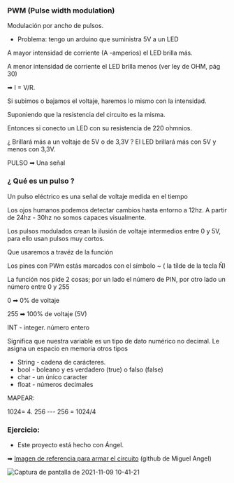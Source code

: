 ### PWM (Pulse width modulation)
Modulación por ancho de pulsos.

- Problema: tengo un arduino que suministra 5V a un LED

A mayor intensidad de corriente (A -amperios) el LED brilla más.

A menor intensidad de corriente el LED brilla menos (ver ley de OHM, pág 30)

➡ I = V/R. 

Si subimos o bajamos el voltaje, haremos lo mismo con la intensidad.

Suponiendo que la resistencia del circuito es la misma.

Entonces si conecto un LED con su resistencia de 220 ohmnios.

¿ Brillará más a un voltaje de 5V o de 3,3V ? El LED brillará más con 5V y menos con 3,3V.

PULSO ➡ Una señal

### ¿ Qué es un pulso ?

Un pulso eléctrico es una señal de voltaje medida en el tiempo

Los ojos humanos podemos detectar cambios hasta entorno a 12hz. A partir de 24hz - 30hz no somos capaces visualmente.

Los pulsos modulados crean la ilusión de voltaje intermedios entre 0 y 5V, para ello usan pulsos muy cortos.

Que usaremos a travéz de la función 

Los pines con PWm estás marcados con el símbolo ~ ( la tílde de la tecla Ñ)

La función nos pide 2 cosas; por un lado el número de PIN, por otro lado un número entre 0 y 255 

0 ➡ 0% de voltaje

255 ➡ 100% de voltaje (5V)

INT - integer. número entero

Significa que nuestra variable es un tipo de dato numérico no decimal.
Le asigna un espacio en memoria otros tipos

- String - cadena de carácteres.
- bool - boleano y es verdadero (true) o falso (false)
- char - un único caracter
- float - números decimales

MAPEAR:

1024= 4. 256 --- 256 = 1024/4

### Ejercicio:

- Este proyecto está hecho con Ángel.

➡ [Imagen de referencia para armar el circuito](https://raw.githubusercontent.com/miguelamgel1107/Arduino/main/IMG20211103140539.jpg) (github de Miguel Angel)

![Captura de pantalla de 2021-11-09 10-41-21](https://user-images.githubusercontent.com/90753482/140900799-0196615f-31af-460e-b2ee-e48de998ff10.png)

